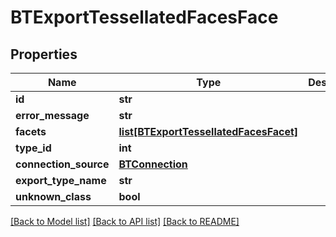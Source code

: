 # BTExportTessellatedFacesFace

## Properties
Name | Type | Description | Notes
------------ | ------------- | ------------- | -------------
**id** | **str** |  | [optional] 
**error_message** | **str** |  | [optional] 
**facets** | [**list[BTExportTessellatedFacesFacet]**](BTExportTessellatedFacesFacet.md) |  | [optional] 
**type_id** | **int** |  | [optional] 
**connection_source** | [**BTConnection**](BTConnection.md) |  | [optional] 
**export_type_name** | **str** |  | [optional] 
**unknown_class** | **bool** |  | [optional] 

[[Back to Model list]](../README.md#documentation-for-models) [[Back to API list]](../README.md#documentation-for-api-endpoints) [[Back to README]](../README.md)


